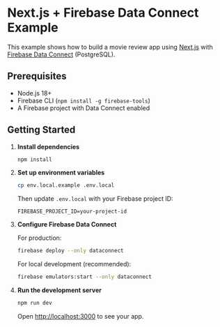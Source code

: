 # Next.js + Firebase Data Connect Example

This example shows how to build a movie review app using [Next.js](https://nextjs.org/docs) with [Firebase Data Connect](https://firebase.google.com/docs/data-connect) (PostgreSQL).

## Prerequisites

- Node.js 18+
- Firebase CLI (`npm install -g firebase-tools`)
- A Firebase project with Data Connect enabled

## Getting Started

1. **Install dependencies**

   ```bash
   npm install
   ```

2. **Set up environment variables**

   ```bash
   cp env.local.example .env.local
   ```

   Then update `.env.local` with your Firebase project ID:

   ```
   FIREBASE_PROJECT_ID=your-project-id
   ```

3. **Configure Firebase Data Connect**

   For production:

   ```bash
   firebase deploy --only dataconnect
   ```

   For local development (recommended):

   ```bash
   firebase emulators:start --only dataconnect
   ```

4. **Run the development server**

   ```bash
   npm run dev
   ```

   Open [http://localhost:3000](http://localhost:3000) to see your app.
